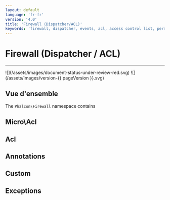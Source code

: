 ```yaml
---
layout: default
language: 'fr-fr'
version: '4.0'
title: 'Firewall (Dispatcher/ACL)'
keywords: 'firewall, dispatcher, events, acl, access control list, permissions, annotations'
---
```


# Firewall (Dispatcher / ACL)
<hr />
![](/assets/images/document-status-under-review-red.svg) ![](/assets/images/version-{{ pageVersion }}.svg)

## Vue d'ensemble
The `Phalcon\Firewall` namespace contains

## Micro\Acl

## Acl

## Annotations

## Custom

## Exceptions
